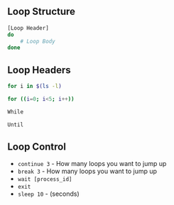 ## Loop Structure

```bash
[Loop Header]
do
    # Loop Body
done
```

## Loop Headers

```bash
for i in $(ls -l)
```

```bash
for ((i=0; i<5; i++))
```

```bash
While
```

```bash
Until
```

## Loop Control

* `continue 3` - How many loops you want to jump up
* `break 3` - How many loops you want to jump up
* `wait [process_id]`
* `exit`
* `sleep 10` - (seconds)
